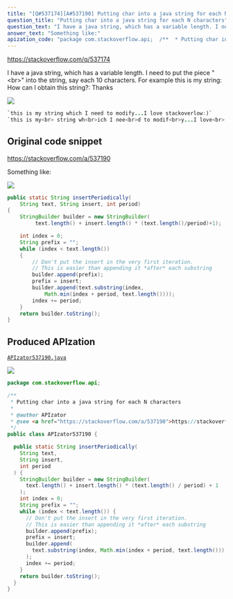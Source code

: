 ```yaml
---
title: "[Q#537174][A#537190] Putting char into a java string for each N characters"
question_title: "Putting char into a java string for each N characters"
question_text: "I have a java string, which has a variable length. I need to put the piece \"<br>\" into the string, say each 10 characters. For example this is my string: How can I obtain this string?: Thanks"
answer_text: "Something like:"
apization_code: "package com.stackoverflow.api;  /**  * Putting char into a java string for each N characters  *  * @author APIzator  * @see <a href=\"https://stackoverflow.com/a/537190\">https://stackoverflow.com/a/537190</a>  */ public class APIzator537190 {    public static String insertPeriodically(     String text,     String insert,     int period   ) {     StringBuilder builder = new StringBuilder(       text.length() + insert.length() * (text.length() / period) + 1     );     int index = 0;     String prefix = \"\";     while (index < text.length()) {       // Don't put the insert in the very first iteration.       // This is easier than appending it *after* each substring       builder.append(prefix);       prefix = insert;       builder.append(         text.substring(index, Math.min(index + period, text.length()))       );       index += period;     }     return builder.toString();   } }"
---
```


https://stackoverflow.com/q/537174

I have a java string, which has a variable length.
I need to put the piece &quot;&lt;br&gt;&quot; into the string, say each 10 characters.
For example this is my string:
How can I obtain this string?:
Thanks


<div class="code-logo"><img src="/stackoverflow.png" /></div>

```java
`this is my string which I need to modify...I love stackoverlow:)`
`this is my<br> string wh<br>ich I nee<br>d to modif<br>y...I love<br> stackover<br>flow:)`
```


## Original code snippet

https://stackoverflow.com/a/537190

Something like:

<div class="code-logo"><img src="/stackoverflow.png" /></div>

```java
public static String insertPeriodically(
    String text, String insert, int period)
{
    StringBuilder builder = new StringBuilder(
         text.length() + insert.length() * (text.length()/period)+1);

    int index = 0;
    String prefix = "";
    while (index < text.length())
    {
        // Don't put the insert in the very first iteration.
        // This is easier than appending it *after* each substring
        builder.append(prefix);
        prefix = insert;
        builder.append(text.substring(index, 
            Math.min(index + period, text.length())));
        index += period;
    }
    return builder.toString();
}
```

## Produced APIzation

[`APIzator537190.java`](https://github.com/pasqualesalza/apization/raw/main/data/search/APIzator537190.java)

<div class="code-logo"><img src="/apizator.png" /></div>

```java
package com.stackoverflow.api;

/**
 * Putting char into a java string for each N characters
 *
 * @author APIzator
 * @see <a href="https://stackoverflow.com/a/537190">https://stackoverflow.com/a/537190</a>
 */
public class APIzator537190 {

  public static String insertPeriodically(
    String text,
    String insert,
    int period
  ) {
    StringBuilder builder = new StringBuilder(
      text.length() + insert.length() * (text.length() / period) + 1
    );
    int index = 0;
    String prefix = "";
    while (index < text.length()) {
      // Don't put the insert in the very first iteration.
      // This is easier than appending it *after* each substring
      builder.append(prefix);
      prefix = insert;
      builder.append(
        text.substring(index, Math.min(index + period, text.length()))
      );
      index += period;
    }
    return builder.toString();
  }
}

```